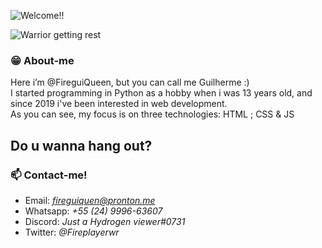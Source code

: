 ![Welcome!!](https://user-images.githubusercontent.com/98475125/199620350-dbfb4e54-a6a2-43af-80de-a7dbe17de53b.gif)


![Warrior getting rest](https://user-images.githubusercontent.com/98475125/200196718-8b08bb97-e64f-409a-a56d-69d562d914d1.gif)


### :grin: About-me
Here i’m @FireguiQueen, but you can call me Guilherme :) </br>
I started programming in Python as a hobby when i was 13 years old, and since 2019 i've been interested in web development. </br>
As you can see, my focus is on three technologies: HTML ; CSS & JS


## Do u wanna hang out? 
### 📫 Contact-me! 
+ Email: *fireguiquen@pronton.me*
+ Whatsapp: *+55 (24) 9996-63607*
+ Discord: *Just a Hydrogen viewer#0731*
+ Twitter: *@Fireplayerwr*


<!---
FireguiQueen/FireguiQueen is a ✨ special ✨ repository because its `README.md` (this file) appears on your GitHub profile.
You can click the Preview link to take a look at your changes.
--->

